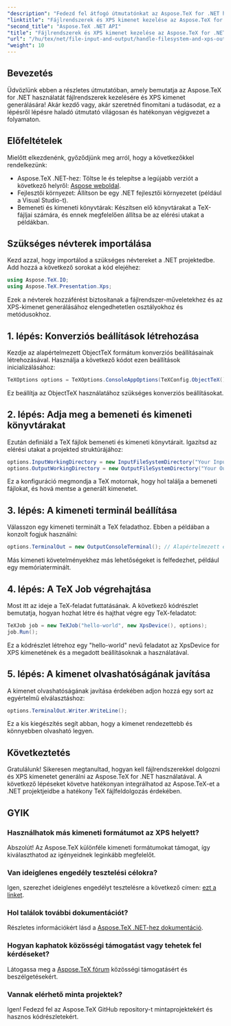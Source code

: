 ```yaml
---
"description": "Fedezd fel átfogó útmutatónkat az Aspose.TeX for .NET használatáról fájlrendszerek kezelésére és XPS kimenet generálására. Ez a lépésről lépésre haladó útmutató mindent lefed a környezet beállításától kezdve a TeX feladatok végrehajtásáig."
"linktitle": "Fájlrendszerek és XPS kimenet kezelése az Aspose.TeX for .NET programban"
"second_title": "Aspose.TeX .NET API"
"title": "Fájlrendszerek és XPS kimenet kezelése az Aspose.TeX for .NET programban"
"url": "/hu/tex/net/file-input-and-output/handle-filesystem-and-xps-output/"
"weight": 10
---
```


## Bevezetés

Üdvözlünk ebben a részletes útmutatóban, amely bemutatja az Aspose.TeX for .NET használatát fájlrendszerek kezelésére és XPS kimenet generálására! Akár kezdő vagy, akár szeretnéd finomítani a tudásodat, ez a lépésről lépésre haladó útmutató világosan és hatékonyan végigvezet a folyamaton.

## Előfeltételek

Mielőtt elkezdenénk, győződjünk meg arról, hogy a következőkkel rendelkezünk:

- Aspose.TeX .NET-hez: Töltse le és telepítse a legújabb verziót a következő helyről: [Aspose weboldal](https://releases.aspose.com/tex/net/).
- Fejlesztői környezet: Állítson be egy .NET fejlesztői környezetet (például a Visual Studio-t).
- Bemeneti és kimeneti könyvtárak: Készítsen elő könyvtárakat a TeX-fájljai számára, és ennek megfelelően állítsa be az elérési utakat a példákban.

## Szükséges névterek importálása

Kezd azzal, hogy importálod a szükséges névtereket a .NET projektedbe. Add hozzá a következő sorokat a kód elejéhez:

```csharp
using Aspose.TeX.IO;
using Aspose.TeX.Presentation.Xps;
```

Ezek a névterek hozzáférést biztosítanak a fájlrendszer-műveletekhez és az XPS-kimenet generálásához elengedhetetlen osztályokhoz és metódusokhoz.

## 1. lépés: Konverziós beállítások létrehozása

Kezdje az alapértelmezett ObjectTeX formátum konverziós beállításainak létrehozásával. Használja a következő kódot ezen beállítások inicializálásához:

```csharp
TeXOptions options = TeXOptions.ConsoleAppOptions(TeXConfig.ObjectTeX());
```

Ez beállítja az ObjectTeX használatához szükséges konverziós beállításokat.

## 2. lépés: Adja meg a bemeneti és kimeneti könyvtárakat

Ezután definiáld a TeX fájlok bemeneti és kimeneti könyvtárait. Igazítsd az elérési utakat a projekted struktúrájához:

```csharp
options.InputWorkingDirectory = new InputFileSystemDirectory("Your Input Directory");
options.OutputWorkingDirectory = new OutputFileSystemDirectory("Your Output Directory");
```

Ez a konfiguráció megmondja a TeX motornak, hogy hol találja a bemeneti fájlokat, és hová mentse a generált kimenetet.

## 3. lépés: A kimeneti terminál beállítása

Válasszon egy kimeneti terminált a TeX feladathoz. Ebben a példában a konzolt fogjuk használni:

```csharp
options.TerminalOut = new OutputConsoleTerminal(); // Alapértelmezett érték. Tetszőleges hozzárendelés.
```

Más kimeneti követelményekhez más lehetőségeket is felfedezhet, például egy memóriaterminált.

## 4. lépés: A TeX Job végrehajtása

Most itt az ideje a TeX-feladat futtatásának. A következő kódrészlet bemutatja, hogyan hozhat létre és hajthat végre egy TeX-feladatot:

```csharp
TeXJob job = new TeXJob("hello-world", new XpsDevice(), options);
job.Run();
```

Ez a kódrészlet létrehoz egy "hello-world" nevű feladatot az XpsDevice for XPS kimenetének és a megadott beállításoknak a használatával.

## 5. lépés: A kimenet olvashatóságának javítása

A kimenet olvashatóságának javítása érdekében adjon hozzá egy sort az egyértelmű elválasztáshoz:

```csharp
options.TerminalOut.Writer.WriteLine();
```

Ez a kis kiegészítés segít abban, hogy a kimenet rendezettebb és könnyebben olvasható legyen.

## Következtetés

Gratulálunk! Sikeresen megtanultad, hogyan kell fájlrendszerekkel dolgozni és XPS kimenetet generálni az Aspose.TeX for .NET használatával. A következő lépéseket követve hatékonyan integrálhatod az Aspose.TeX-et a .NET projektjeidbe a hatékony TeX fájlfeldolgozás érdekében.

## GYIK

### Használhatok más kimeneti formátumot az XPS helyett?

Abszolút! Az Aspose.TeX különféle kimeneti formátumokat támogat, így kiválaszthatod az igényeidnek leginkább megfelelőt.

### Van ideiglenes engedély tesztelési célokra?

Igen, szerezhet ideiglenes engedélyt tesztelésre a következő címen: [ezt a linket](https://purchase.conholdate.com/temporary-license/).

### Hol találok további dokumentációt?

Részletes információkért lásd a [Aspose.TeX .NET-hez dokumentáció](https://reference.aspose.com/tex/net/).

### Hogyan kaphatok közösségi támogatást vagy tehetek fel kérdéseket?

Látogassa meg a [Aspose.TeX fórum](https://forum.aspose.com/c/tex/47) közösségi támogatásért és beszélgetésekért.

### Vannak elérhető minta projektek?

Igen! Fedezd fel az Aspose.TeX GitHub repository-t mintaprojektekért és hasznos kódrészletekért.